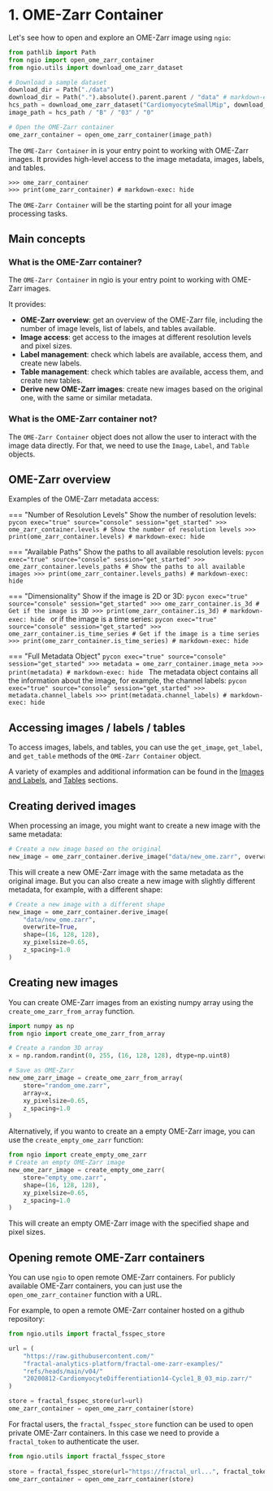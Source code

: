 # 1. OME-Zarr Container

Let's see how to open and explore an OME-Zarr image using `ngio`:

```python exec="true" source="material-block" session="get_started"
from pathlib import Path
from ngio import open_ome_zarr_container
from ngio.utils import download_ome_zarr_dataset

# Download a sample dataset
download_dir = Path("./data")
download_dir = Path(".").absolute().parent.parent / "data" # markdown-exec: hide
hcs_path = download_ome_zarr_dataset("CardiomyocyteSmallMip", download_dir=download_dir)
image_path = hcs_path / "B" / "03" / "0"

# Open the OME-Zarr container
ome_zarr_container = open_ome_zarr_container(image_path)
```

The `OME-Zarr Container` in is your entry point to working with OME-Zarr images. It provides high-level access to the image metadata, images, labels, and tables.

```pycon exec="true" source="console" session="get_started"
>>> ome_zarr_container
>>> print(ome_zarr_container) # markdown-exec: hide
```

The `OME-Zarr Container` will be the starting point for all your image processing tasks.

## Main concepts

### What is the OME-Zarr container?

The `OME-Zarr Container` in ngio is your entry point to working with OME-Zarr images.

It provides:

- **OME-Zarr overview**: get an overview of the OME-Zarr file, including the number of image levels, list of labels, and tables available.
- **Image access**: get access to the images at different resolution levels and pixel sizes.
- **Label management**: check which labels are available, access them, and create new labels.
- **Table management**: check which tables are available, access them, and create new tables.
- **Derive new OME-Zarr images**: create new images based on the original one, with the same or similar metadata.

### What is the OME-Zarr container not?

The `OME-Zarr Container` object does not allow the user to interact with the image data directly. For that, we need to use the `Image`, `Label`, and `Table` objects.

## OME-Zarr overview

Examples of the OME-Zarr metadata access:

=== "Number of Resolution Levels"
    Show the number of resolution levels:
    ```pycon exec="true" source="console" session="get_started"
    >>> ome_zarr_container.levels # Show the number of resolution levels
    >>> print(ome_zarr_container.levels) # markdown-exec: hide
    ```

=== "Available Paths"
    Show the paths to all available resolution levels:
    ```pycon exec="true" source="console" session="get_started"
    >>> ome_zarr_container.levels_paths # Show the paths to all available images
    >>> print(ome_zarr_container.levels_paths) # markdown-exec: hide
    ```

=== "Dimensionality"
    Show if the image is 2D or 3D:
    ```pycon exec="true" source="console" session="get_started"
    >>> ome_zarr_container.is_3d # Get if the image is 3D
    >>> print(ome_zarr_container.is_3d) # markdown-exec: hide
    ```
    or if the image is a time series:
    ```pycon exec="true" source="console" session="get_started"
    >>> ome_zarr_container.is_time_series # Get if the image is a time series
    >>> print(ome_zarr_container.is_time_series) # markdown-exec: hide
    ```

=== "Full Metadata Object"
    ```pycon exec="true" source="console" session="get_started"
    >>> metadata = ome_zarr_container.image_meta
    >>> print(metadata) # markdown-exec: hide
    ```
    The metadata object contains all the information about the image, for example, the channel labels:
    ```pycon exec="true" source="console" session="get_started"
    >>> metadata.channel_labels
    >>> print(metadata.channel_labels) # markdown-exec: hide
    ```

## Accessing images / labels / tables

To access images, labels, and tables, you can use the `get_image`, `get_label`, and `get_table` methods of the `OME-Zarr Container` object.

A variety of examples and additional information can be found in the [Images and Labels](./2_images.md), and [Tables](./3_tables.md) sections.

## Creating derived images

When processing an image, you might want to create a new image with the same metadata:

```python
# Create a new image based on the original
new_image = ome_zarr_container.derive_image("data/new_ome.zarr", overwrite=True)
```

This will create a new OME-Zarr image with the same metadata as the original image.
But you can also create a new image with slightly different metadata, for example, with a different shape:

```python
# Create a new image with a different shape
new_image = ome_zarr_container.derive_image(
    "data/new_ome.zarr", 
    overwrite=True, 
    shape=(16, 128, 128), 
    xy_pixelsize=0.65, 
    z_spacing=1.0
)
```

## Creating new images

You can create OME-Zarr images from an existing numpy array using the `create_ome_zarr_from_array` function.

```python
import numpy as np
from ngio import create_ome_zarr_from_array

# Create a random 3D array
x = np.random.randint(0, 255, (16, 128, 128), dtype=np.uint8)

# Save as OME-Zarr
new_ome_zarr_image = create_ome_zarr_from_array(
    store="random_ome.zarr", 
    array=x, 
    xy_pixelsize=0.65, 
    z_spacing=1.0
)
```

Alternatively, if you wanto to create an a empty OME-Zarr image, you can use the `create_empty_ome_zarr` function:

```python
from ngio import create_empty_ome_zarr
# Create an empty OME-Zarr image
new_ome_zarr_image = create_empty_ome_zarr(
    store="empty_ome.zarr", 
    shape=(16, 128, 128), 
    xy_pixelsize=0.65, 
    z_spacing=1.0
)
```

This will create an empty OME-Zarr image with the specified shape and pixel sizes.

## Opening remote OME-Zarr containers

You can use `ngio` to open remote OME-Zarr containers.
For publicly available OME-Zarr containers, you can just use the `open_ome_zarr_container` function with a URL.

For example, to open a remote OME-Zarr container hosted on a github repository:

```python
from ngio.utils import fractal_fsspec_store

url = (
    "https://raw.githubusercontent.com/"
    "fractal-analytics-platform/fractal-ome-zarr-examples/"
    "refs/heads/main/v04/"
    "20200812-CardiomyocyteDifferentiation14-Cycle1_B_03_mip.zarr/"
)

store = fractal_fsspec_store(url=url)
ome_zarr_container = open_ome_zarr_container(store)
```

For fractal users, the `fractal_fsspec_store` function can be used to open private OME-Zarr containers.
In this case we need to provide a `fractal_token` to authenticate the user.

```python
from ngio.utils import fractal_fsspec_store
 
store = fractal_fsspec_store(url="https://fractal_url...", fractal_token="**your_secret_token**")
ome_zarr_container = open_ome_zarr_container(store)
```
